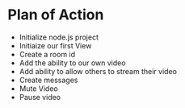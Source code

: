 # Plan of Action

- Initialize node.js project
- Initiaize our first View
- Create a room id
- Add the ability to our own video
- Add ability to allow others to stream their video
- Create messages
- Mute Video
- Pause video